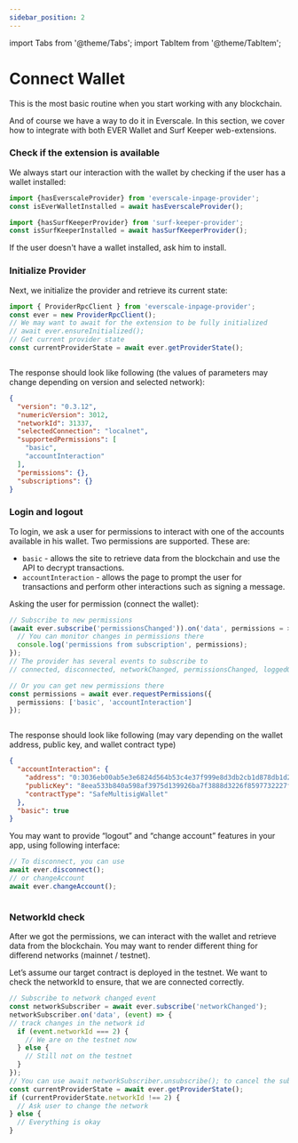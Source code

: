```yaml
---
sidebar_position: 2
---
```


import Tabs from '@theme/Tabs';
import TabItem from '@theme/TabItem';

# Connect Wallet

This is the most basic routine when you start working with any blockchain.

And of course we have a way to do it in Everscale. In this section, we cover how to integrate with both EVER Wallet and Surf Keeper web-extensions. 

### Check if the extension is available

We always start our interaction with the wallet by checking if the user has a wallet installed:

<Tabs>
  <TabItem value="inp-prov" label="everscale-inpage-provider">

  ```typescript
  import {hasEverscaleProvider} from 'everscale-inpage-provider';
  const isEverWalletInstalled = await hasEverscaleProvider();
  ```

  </TabItem>

  <TabItem value="surf-keeper" label="surf-keeper-provider">

  ```typescript
  import {hasSurfKeeperProvider} from 'surf-keeper-provider';
  const isSurfKeeperInstalled = await hasSurfKeeperProvider();
  ```

  </TabItem>
</Tabs>

If the user doesn't have a wallet installed, ask him to install.

### Initialize Provider

Next, we initialize the provider and retrieve its current state:

<Tabs>
  <TabItem value="inp-prov" label="everscale-inpage-provider">

  ```typescript
  import { ProviderRpcClient } from 'everscale-inpage-provider';
  const ever = new ProviderRpcClient();
  // We may want to await for the extension to be fully initialized
  // await ever.ensureInitialized();
  // Get current provider state
  const currentProviderState = await ever.getProviderState();
  ```

  </TabItem>

  <TabItem value="surf-keeper" label="surf-keeper-provider">

  ```typescript
  ```

  </TabItem>
</Tabs>

The response should look like following (the values of parameters may change depending on version and selected network):

```json
{
  "version": "0.3.12",
  "numericVersion": 3012,
  "networkId": 31337,
  "selectedConnection": "localnet",
  "supportedPermissions": [
    "basic",
    "accountInteraction"
  ],
  "permissions": {},
  "subscriptions": {}
}
```

### Login and logout

To login, we ask a user for permissions to interact with one of the accounts available in his wallet. Two permissions are supported. These are:

- `basic` - allows the site to retrieve data from the blockchain and use the API to decrypt transactions.
- `accountInteraction` - allows the page to prompt the user for transactions and perform other interactions such as signing a message.

Asking the user for permission (connect the wallet):

<Tabs>
  <TabItem value="inp-prov" label="everscale-inpage-provider">

  ```typescript
  // Subscribe to new permissions
  (await ever.subscribe('permissionsChanged')).on('data', permissions = > {
    // You can monitor changes in permissions there
    console.log('permissions from subscription', permissions);
  });
  // The provider has several events to subscribe to
  // connected, disconnected, networkChanged, permissionsChanged, loggedOut

  // Or you can get new permissions there
  const permissions = await ever.requestPermissions({
    permissions: ['basic', 'accountInteraction']
  });
  ```

  </TabItem>

  <TabItem value="surf-keeper" label="surf-keeper-provider">

  ```typescript
  ```

  </TabItem>
</Tabs>


The response should look like following (may vary depending on the wallet address, public key, and wallet contract type)

```json
{
  "accountInteraction": {
    "address": "0:3036eb00ab5e3e6824d564b53c4e37f999e8d3db2cb1d878db1d20ae3a5408b6",
    "publicKey": "8eea533b840a598af3975d139926ba7f3888d3226f8597732227fe0fbf3875ac",
    "contractType": "SafeMultisigWallet"
  },
  "basic": true
}
```

You may want to provide “logout” and “change account” features in your app, using following interface:

<Tabs>
  <TabItem value="inp-prov" label="everscale-inpage-provider">

  ```typescript
  // To disconnect, you can use
  await ever.disconnect();
  // or changeAccount
  await ever.changeAccount();
  ```

  </TabItem>

  <TabItem value="surf-keeper" label="surf-keeper-provider">

  ```typescript
  ```

  </TabItem>

</Tabs>

### NetworkId check

After we got the permissions, we can interact with the wallet and retrieve data from the blockchain. You may want to render different thing for differend networks (mainnet / testnet).

Let’s assume our target contract is deployed in the testnet. We want to check the networkId to ensure, that we are connected correctly.

<Tabs>
  <TabItem value="inp-prov" label="everscale-inpage-provider">

  ```typescript
  // Subscribe to network changed event
  const networkSubscriber = await ever.subscribe('networkChanged');
  networkSubscriber.on('data', (event) => {
  // track changes in the network id
    if (event.networkId === 2) {
      // We are on the testnet now
    } else {
      // Still not on the testnet
    }
  });
  // You can use await networkSubscriber.unsubscribe(); to cancel the subscription
  const currentProviderState = await ever.getProviderState();
  if (currentProviderState.networkId !== 2) {
    // Ask user to change the network
  } else {
    // Everything is okay
  }
  ```

  </TabItem>

  <TabItem value="surf-keeper" label="surf-keeper-provider">

  ```typescript
  ```

  </TabItem>

</Tabs>